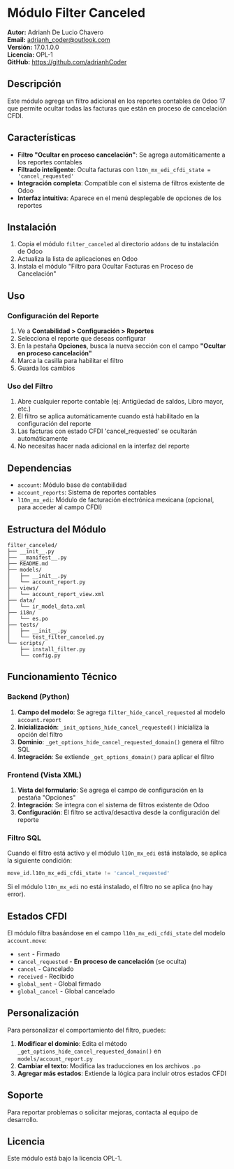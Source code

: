 # Módulo Filter Canceled

**Autor:** Adrianh De Lucio Chavero  
**Email:** adrianh_coder@outlook.com  
**Versión:** 17.0.1.0.0  
**Licencia:** OPL-1  
**GitHub:** https://github.com/adrianhCoder

## Descripción

Este módulo agrega un filtro adicional en los reportes contables de Odoo 17 que permite ocultar todas las facturas que están en proceso de cancelación CFDI.

## Características

- **Filtro "Ocultar en proceso cancelación"**: Se agrega automáticamente a los reportes contables
- **Filtrado inteligente**: Oculta facturas con `l10n_mx_edi_cfdi_state = 'cancel_requested'`
- **Integración completa**: Compatible con el sistema de filtros existente de Odoo
- **Interfaz intuitiva**: Aparece en el menú desplegable de opciones de los reportes

## Instalación

1. Copia el módulo `filter_canceled` al directorio `addons` de tu instalación de Odoo
2. Actualiza la lista de aplicaciones en Odoo
3. Instala el módulo "Filtro para Ocultar Facturas en Proceso de Cancelación"

## Uso

### Configuración del Reporte

1. Ve a **Contabilidad > Configuración > Reportes**
2. Selecciona el reporte que deseas configurar
3. En la pestaña **Opciones**, busca la nueva sección con el campo **"Ocultar en proceso cancelación"**
4. Marca la casilla para habilitar el filtro
5. Guarda los cambios

### Uso del Filtro

1. Abre cualquier reporte contable (ej: Antigüedad de saldos, Libro mayor, etc.)
2. El filtro se aplica automáticamente cuando está habilitado en la configuración del reporte
3. Las facturas con estado CFDI 'cancel_requested' se ocultarán automáticamente
4. No necesitas hacer nada adicional en la interfaz del reporte

## Dependencias

- `account`: Módulo base de contabilidad
- `account_reports`: Sistema de reportes contables
- `l10n_mx_edi`: Módulo de facturación electrónica mexicana (opcional, para acceder al campo CFDI)

## Estructura del Módulo

```
filter_canceled/
├── __init__.py
├── __manifest__.py
├── README.md
├── models/
│   ├── __init__.py
│   └── account_report.py
├── views/
│   └── account_report_view.xml
├── data/
│   └── ir_model_data.xml
├── i18n/
│   └── es.po
├── tests/
│   ├── __init__.py
│   └── test_filter_canceled.py
└── scripts/
    ├── install_filter.py
    └── config.py
```

## Funcionamiento Técnico

### Backend (Python)

1. **Campo del modelo**: Se agrega `filter_hide_cancel_requested` al modelo `account.report`
2. **Inicialización**: `_init_options_hide_cancel_requested()` inicializa la opción del filtro
3. **Dominio**: `_get_options_hide_cancel_requested_domain()` genera el filtro SQL
4. **Integración**: Se extiende `_get_options_domain()` para aplicar el filtro

### Frontend (Vista XML)

1. **Vista del formulario**: Se agrega el campo de configuración en la pestaña "Opciones"
2. **Integración**: Se integra con el sistema de filtros existente de Odoo
3. **Configuración**: El filtro se activa/desactiva desde la configuración del reporte

### Filtro SQL

Cuando el filtro está activo y el módulo `l10n_mx_edi` está instalado, se aplica la siguiente condición:
```sql
move_id.l10n_mx_edi_cfdi_state != 'cancel_requested'
```

Si el módulo `l10n_mx_edi` no está instalado, el filtro no se aplica (no hay error).

## Estados CFDI

El módulo filtra basándose en el campo `l10n_mx_edi_cfdi_state` del modelo `account.move`:

- `sent` - Firmado
- `cancel_requested` - **En proceso de cancelación** (se oculta)
- `cancel` - Cancelado
- `received` - Recibido
- `global_sent` - Global firmado
- `global_cancel` - Global cancelado

## Personalización

Para personalizar el comportamiento del filtro, puedes:

1. **Modificar el dominio**: Edita el método `_get_options_hide_cancel_requested_domain()` en `models/account_report.py`
2. **Cambiar el texto**: Modifica las traducciones en los archivos `.po`
3. **Agregar más estados**: Extiende la lógica para incluir otros estados CFDI

## Soporte

Para reportar problemas o solicitar mejoras, contacta al equipo de desarrollo.

## Licencia

Este módulo está bajo la licencia OPL-1.
